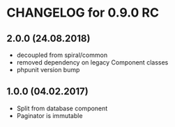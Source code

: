 CHANGELOG for 0.9.0 RC
======================

2.0.0 (24.08.2018)
----
- decoupled from spiral/common
- removed dependency on legacy Component classes
- phpunit version bump

1.0.0 (04.02.2017)
-----
* Split from database component
* Paginator is immutable
